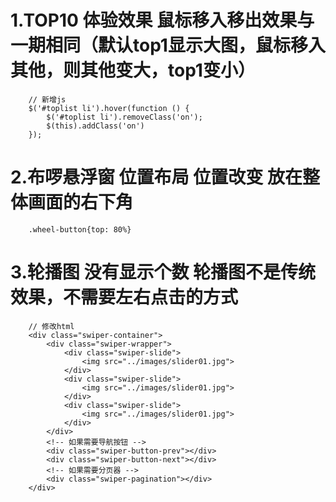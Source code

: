 # 1.TOP10	体验效果		鼠标移入移出效果与一期相同（默认top1显示大图，鼠标移入其他，则其他变大，top1变小）

```
    // 新增js
    $('#toplist li').hover(function () {
        $('#toplist li').removeClass('on');
        $(this).addClass('on')
    });
```

# 2.布啰悬浮窗	位置布局	位置改变	放在整体画面的右下角

```
    .wheel-button{top: 80%}
```

# 3.轮播图	没有显示个数	轮播图不是传统效果，不需要左右点击的方式

```
    // 修改html
    <div class="swiper-container">
        <div class="swiper-wrapper">
            <div class="swiper-slide">
                <img src="../images/slider01.jpg">
            </div>
            <div class="swiper-slide">
                <img src="../images/slider01.jpg">
            </div>
            <div class="swiper-slide">
                <img src="../images/slider01.jpg">
            </div>
        </div>
        <!-- 如果需要导航按钮 -->
        <div class="swiper-button-prev"></div>
        <div class="swiper-button-next"></div>
        <!-- 如果需要分页器 -->
        <div class="swiper-pagination"></div>
    </div>

```
